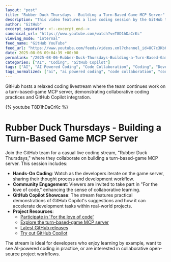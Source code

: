 ```yaml
---
layout: "post"
title: "Rubber Duck Thursdays - Building a Turn-Based Game MCP Server"
description: "This video features a live coding session by the GitHub team, focusing on the creation and development of a turn-based-game MCP server. The stream offers an informal, collaborative experience, showcasing practical coding techniques and exploring the integration of GitHub Copilot to improve productivity and code quality while working on server-side game logic."
author: "GitHub"
excerpt_separator: <!--excerpt_end-->
canonical_url: "https://www.youtube.com/watch?v=T8D1hDaCrKc"
viewing_mode: "internal"
feed_name: "GitHub YouTube"
feed_url: "https://www.youtube.com/feeds/videos.xml?channel_id=UC7c3Kb6jYCRj4JOHHZTxKsQ"
date: 2025-08-06 09:04:39 +00:00
permalink: "/2025-08-06-Rubber-Duck-Thursdays-Building-a-Turn-Based-Game-MCP-Server.html"
categories: ["AI", "Coding", "GitHub Copilot"]
tags: ["AI", "AI Powered Coding", "Code Collaboration", "Coding", "Developer Tools", "GitHub", "GitHub Copilot", "Live Coding", "MCP Server", "Programming", "Server Development", "Software Development", "Turn Based Game", "Videos"]
tags_normalized: ["ai", "ai powered coding", "code collaboration", "coding", "developer tools", "github", "github copilot", "live coding", "mcp server", "programming", "server development", "software development", "turn based game", "videos"]
---
```


GitHub hosts a relaxed coding livestream where the team continues work on a turn-based-game MCP server, demonstrating collaborative coding practices and GitHub Copilot integration.<!--excerpt_end-->

{% youtube T8D1hDaCrKc %}

# Rubber Duck Thursdays - Building a Turn-Based Game MCP Server

Join the GitHub team for a casual live coding stream, "Rubber Duck Thursdays," where they collaborate on building a turn-based-game MCP server. This session includes:

- **Hands-On Coding**: Watch as the developers iterate on the game server, sharing their thought process and development workflow.
- **Community Engagement**: Viewers are invited to take part in "For the love of code," enhancing the sense of collaborative learning.
- **GitHub Copilot Showcase**: The stream features practical demonstrations of GitHub Copilot's suggestions and how it can accelerate development tasks within real-world projects.
- **Project Resources**:
  - [Participate in 'For the love of code'](https://gh.io/love-of-code)
  - [Explore the turn-based-game MCP server](https://gh.io/rdt/game-mcp)
  - [Latest GitHub releases](https://gh.io/rdt/changelog)
  - [Try out GitHub Copilot](https://gh.io/rdt/copilot)

The stream is ideal for developers who enjoy learning by example, want to see AI-powered coding in practice, or are interested in collaborative open-source project workflows.

